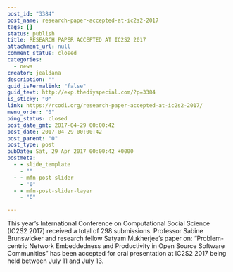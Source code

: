 ```yaml
---
post_id: "3384"
post_name: research-paper-accepted-at-ic2s2-2017
tags: []
status: publish
title: RESEARCH PAPER ACCEPTED AT IC2S2 2017
attachment_url: null
comment_status: closed
categories:
  - news
creator: jealdana
description: ""
guid_isPermalink: "false"
guid_text: http://exp.thediyspecial.com/?p=3384
is_sticky: "0"
link: https://rcodi.org/research-paper-accepted-at-ic2s2-2017/
menu_order: "0"
ping_status: closed
post_date_gmt: 2017-04-29 00:00:42
post_date: 2017-04-29 00:00:42
post_parent: "0"
post_type: post
pubDate: Sat, 29 Apr 2017 00:00:42 +0000
postmeta:
  - - slide_template
    - ""
  - - mfn-post-slider
    - "0"
  - - mfn-post-slider-layer
    - "0"

---
```

This year’s International Conference on Computational Social Science (IC2S2 2017) received a total of 298 submissions. Professor Sabine Brunswicker and research fellow Satyam Mukherjee’s paper on: “Problem-centric Network Embeddedness and Productivity in Open Source Software Communities” has been accepted for oral presentation at IC2S2 2017 being held between July 11 and July 13.
